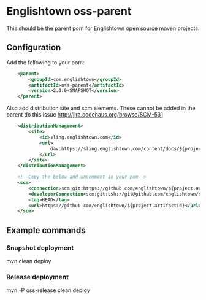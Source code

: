 # Englishtown oss-parent
This should be the parent pom for Englishtown open source maven projects.


## Configuration
Add the following to your pom:

```xml
    <parent>
        <groupId>com.englishtown</groupId>
        <artifactId>oss-parent</artifactId>
        <version>2.0.0-SNAPSHOT</version>
    </parent>
```

Also add distribution site and scm elements.  These cannot be added in the parent do this issue
http://jira.codehaus.org/browse/SCM-531

```xml
    <distributionManagement>
        <site>
            <id>sling.englishtown.com</id>
            <url>
                dav:https://sling.englishtown.com/content/docs/${project.groupId}/${project.artifactId}/${project.version}
            </url>
        </site>
    </distributionManagement>

    <!--Copy the below and uncomment in your pom-->
    <scm>
        <connection>scm:git:https://github.com/englishtown/${project.artifactId}.git</connection>
        <developerConnection>scm:git:ssh://git@github.com/englishtown/${project.artifactId}.git</developerConnection>
        <tag>HEAD</tag>
        <url>https://github.com/englishtown/${project.artifactId}</url>
    </scm>
```


## Example commands

### Snapshot deployment
mvn clean deploy

### Release deployment
mvn -P oss-release clean deploy
